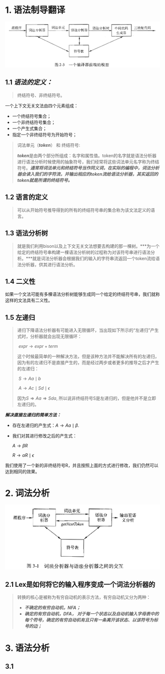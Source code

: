 # 1. 语法制导翻译

![image-20230603133221675](assets/image-20230603133221675.png)

## 1.1 ***语法的定义：***

> 终结符号、非终结符号。

一个上下文无关文法由四个元素组成：

- 一个终结符号集合；
- 一个非终结符号集合；
- 一个产生式集合；
- 指定一个非终结符号为开始符号；

> 词法单元（***token***） 和 终结符号:
>
> ***token***是由两个部分所组成：名字和属性值。token的名字就是语法分析器进行语法分析时候使用的抽象符号，我们经常将这些词法单元名字称为终结符号。***通常将词法单元和终结符号当作同义词，在实际的编程中，词法分析器会读入我们的字符流，并输出相应的token流给语法分析器，其实返回的token就是所谓的终结符号。***



## 1.2 语言的定义

> 可以从开始符号推导得到的所有的终结符号串的集合称为该文法定义的语言。



## 1.3 语法分析树

> 就是我们利用bison以及上下文无关文法想要去构建的那一棵树。***为一个给定的终结符号串构建一棵语法分析树的过程称为对该符号串进行语法分析。***就是词法分析器会根据我们的输入的字符串流返回一个token流给语法分析器，供其进行语法分析。



## 1.4 二义性

如果一个文法可能有多棵语法分析树能够生成同一个给定的终结符号串，我们就称这样的文法具有二义性。



## 1.5 左递归

> 递归下降语法分析器有可能进入无限循环，当出现如下所示的“左递归”产生式时，分析器就会出现无限循环：
>
> ​		${expr \to expr + term}$
>
> 这个时候最简单的一种解决方法，但是该种方法并不能解决所有的左递归，因为有的左递归不是直接产生的，而是经过两步或者更多的推导之后才产生的左递归：
>
> ​		${S \to A a \mid b}$
>
> ​		${A \to A c \mid S d \mid \epsilon }$
>
> 因为${S \Rightarrow Aa \Rightarrow Sda}$, 所以说非终结符号S是左递归的，但是他并不是立即左递归的。

***解决直接左递归的简单方法：***

- 存在左递归的产生式：${A \to Aa \mid \beta}$.

- 我们对其进行修改之后的产生式：

  ${A \to \beta R}$

  ${R \to \alpha R \mid \epsilon}$

我们使用了一个新的非终结符号R，并且按照上面的方式进行修改，我们仍然可以达到相同的效果。



# 2. 词法分析

<img src="assets/image-20230603140811498.png" alt="image-20230603140811498" style="zoom:80%;" />

## 2.1 Lex是如何将它的输入程序变成一个词法分析器的

> 转换的核心是被称为有穷自动机的表示方法，有穷自动机又分为两种：
>
> - ***不确定的有穷自动机，NFA；***
> - ***确定的有穷自动机，DFA， 对于每一个状态以及自动机输入字母表中的每个符号，确定的有穷自动机有且只有一条离开该状态、以该符号为标号的边；***





# 3. 语法分析

## 3.1 